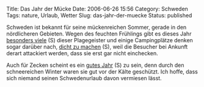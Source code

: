 Title: Das Jahr der Mücke
Date: 2006-06-26 15:56
Category: Schweden
Tags: nature, Urlaub, Wetter
Slug: das-jahr-der-muecke
Status: published

Schweden ist bekannt für seine mückenreichen Sommer, gerade in den
nördlicheren Gebieten. Wegen des feuchten Frühlings gibt es dieses Jahr
[besonders
viele](http://www.sr.se/cgi-bin/uppland/nyheter/artikel.asp?artikel=885667)
(S) dieser Plagegeister und einige Campingplätze denken sogar darüber
nach, [dicht zu
machen](http://www.sr.se/cgi-bin/uppland/nyheter/artikel.asp?artikel=886643)
(S), weil die Besucher bei Ankunft derart attackiert werden, dass sie
erst gar nicht einchecken.

Auch für Zecken scheint es ein [gutes
Jahr](http://www.sr.se/Ekot/artikel.asp?artikel=876393) (S) zu sein,
denn durch den schneereichen Winter waren sie gut vor der Kälte
geschützt. Ich hoffe, dass sich niemand seinen Schwedenurlaub davon
vermiesen lässt.

